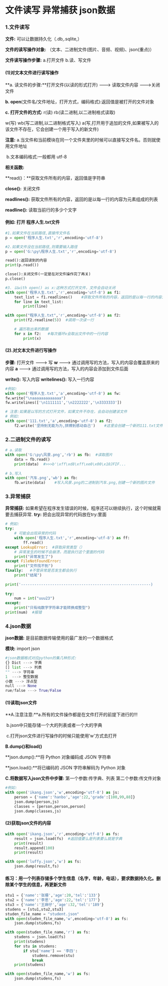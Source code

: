# 文件读写   异常捕获   json数据

### 1.文件读写

**文件:** 可以让数据持久化（.db,.sqlite,）

**文件的读写操作对象:** （文本、二进制文件(图片、音频、视频)、json(重点)）

**文件读写操作步骤:**   a.打开文件    b.读、写文件

#### (1)对文本文件进行读写操作

**a.  读文件的步骤:**打开文件(以读的形式打开) ---> 读取文件内容 --->关闭文件

**b.  open**(文件名/文件地址，打开方式，编码格式):返回值是被打开的文件对象

**c.  打开文件的方式:**
 r(读)
 rb(读二进制,以二进制格式读取)

 w(写)
 wb(写二进制,以二进制格式写入)
 a(写,打开用于追加的文件,如果被写入的该文件不存在，它会创建一个用于写入的新文件)

**注意:**  a.当文件和当前模块在同一个文件夹里的时候可以直接写文件名。否则就使用文件地址

​	  b.文本编码格式:一般都用 utf-8

**相关函数:**

**read()：**获取文件所有的内容，返回值是字符串

**close():**  关闭文件

**readlines():**  获取文件所有的内容，返回的是以每一行的内容为元素组成的列表

**readline():**  读取当前行的多少个文字

#### 例如:   打开 程序人生.txt文件

```python
#1.如果文件在当前路径,直接传文件名
p = open('程序人生.txt','r',encoding='utf-8')

#2.如果文件没在当前路径,则需要输入路径
p = open('G:\py\程序人生.txt','r',encoding='utf-8')

read():返回读到的内容  
print(p.read())

close():关闭文件(一定是在对文件操作完了再关)
p.close()

#3. 以with open() as x:这种方式打开文件，文件会自动关闭
with open('程序人生.txt','r',encoding='utf-8') as f1:
    text_list = f1.readlines()    #获取文件所有的内容，返回的是以每一行的内容为元素组成的列表
    for line in text_list:
        print(line)

with open("程序人生.txt",'r',encoding='utf-8') as f2:
    print(f2.readline(5))  #调用一次读一行

    # 遍历取出来的数据
    for x in f2:   #每次循环x会取出文件中的一行内容
        print(x)
```

#### (2).对文本文件进行写操作

**步骤:**  打开文件 ---> 写 
**w** ---> 通过调用写的方法，写入的内容会覆盖原来的内容
**a** ---> 通过调用写的方法，写入的内容会添加到文件后面

**write():** 写入内容 
**writelines():** 写入一行内容

```python
#例如:
with open('程序人生.txt','a',encoding='utf-8') as fw:
fw.write("\naaaaaaaaaaaaa")
fw.writelines(['\n1111111','\n2222222','\n3333333'])

# 注意:如果是以写的方式打开文件，如果文件不存在，会自动创建该文件
# 例如:
with open('111.txt','a',encoding='utf-8') as f2:
    f2.write('坚持到无能为力,拼搏到感动自己')    #这里会创建一个新的111.txt文件
```

### 2.二进制文件的读写

```python
# a.读取
with open('G:\py\风景.png','rb') as fb:  #读取图片
    data = fb.read()
    print(data)  #>>>b'\xff\xd8\xff\xe0\x00\x10JFIF...
    
# b.写入
with open('汽车.png','wb') as fb:
    fb.write(data)    #写入风景.png的二进制到汽车.png,创建一个新的图片文件
```
### 3.异常捕获

**异常捕获:** 如果希望在程序发生错误的时候，程序还可以继续执行，这个时候就需要去捕获异常.
**try:** 把会出现异常的代码放在try:里面

```python
# 例如:
try:
    # 可能会出现异常的代码
    with open('程序人生.txt','r',encoding='utf-8') as ff:
        ff.read()
except LookupError:  #获取异常类型（）
    # 异常发生的时候不会崩溃，而是执行这个里面的代码
    print("异常发生了")
except FileNotFoundError:
    print("文件找不到")
finally:   #不管异常是否发生都会执行
    print("结尾")
    
print('----------------------------------------------------------)
      
try:
    num = int("uuu23")
except:
    print("只有纯数字字符串才能转换成整型")
print(num)  #报错
```
### 4.json数据

**json数据:** 是目前数据传输使用的最广发的一个数据格式

**模块:** import json

```python
#json数据格式对应python的集几种形式:
{} Dict ---> 字典
[] list ---> 列表
"" ---> 字符串
1  ---> 整型数据
小数 ---> 浮点型
null ---> None
rue/false ---> True/False
```

#### (1)读取json文件

**A.注意注意:**a.所有的文件操作都是在文件打开的前提下进行的!!!

​		b.json中只能存储一个大的列表或者一个大的字典

​		c.打开json文件进行写操作的时候只能使用'w'方式去打开

**B.dump()和load()**

**json.dump():**将 Python 对象编码成 JSON 字符串

**json.load():**将已编码的 JSON 字符串解码为 Python 对象

**C.将数据写入json文件中步骤:**  第一个参数:传字典、列表          第二个参数:传文件对象
```python
#例如:
with open('ikang.json','w',encoding='utf-8') as js:
    person = {'name':'hanbo','age':22,'grade':[100,99,88]}
    json.dump(person,js)
    classes = [person,person,person]
    json.dump(classes,js)
```

#### (2)获取json文件的内容

```python
with open('ikang.json','r',encoding='utf-8') as fs:
    result = json.load(fs)  #返回值要么是列表要么就是字典
    print(result)
    result.append(100)
    print(result)

with open('luffy.json','w') as fs:
    json.dump(result,fs)
```

#### 练习：用一个列表存储多个学生信息（名字，年龄，电话），要求数据持久化。删除某个学生的信息，再更新文件

```python
stu1 = {'name':'张珊','age':20,'tel':'133'}
stu2 = {'name':'李思','age':22,'tel':'177'}
stu3 = {'name':'王麻仔','age':32,'tel':'189'}
studens = [stu1,stu2,stu3]
studen_file_name = "student.json"
with open(studen_file_name,'w',encoding='utf-8') as fs:
    json.dump(studens,fs)

with open(studen_file_name,'r') as fs:
    studens = json.load(fs)
    print(studens)
    for stu in studens:
        if stu['name'] == '李四':
            studens.remove(stu)
            break
    print(studens)

with open(studen_file_name,'w') as fs:
    json.dump(studens,fs)
```



